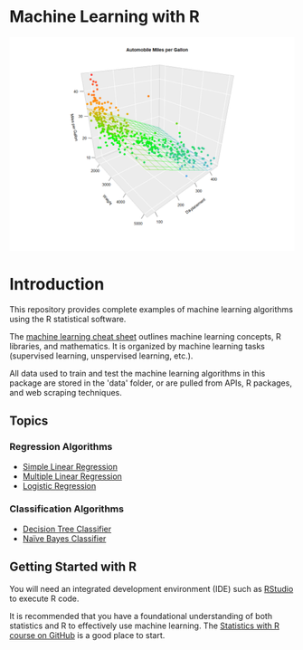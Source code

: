 # Machine Learning with R

![Multiple linear regression example](./images/MultipleLinearRegression.png)

# Introduction

This repository provides complete examples of machine learning algorithms using the R statistical software.

The [machine learning cheat sheet](./MachineLearningCheatSheet_R.pdf) outlines machine learning concepts, R libraries, and mathematics. It is organized by machine learning tasks (supervised learning, unspervised learning, etc.).

All data used to train and test the machine learning algorithms in this package are stored in the 'data' folder, or are pulled from APIs, R packages, and web scraping techniques.

## Topics

### Regression Algorithms

- [Simple Linear Regression](./algorithms/SimpleLinearRegression.R)
- [Multiple Linear Regression](./algorithms/MultipleLinearRegression.R)
- [Logistic Regression](./algorithms/LogisticRegression.R)

### Classification Algorithms

- [Decision Tree Classifier](./algorithms/DecisionTreeClassifier.R)
- [Naïve Bayes Classifier](./algorithms/NaiveBayes.R)

## Getting Started with R

You will need an integrated development environment (IDE) such as [RStudio](https://www.rstudio.com/products/rstudio/download/) to execute R code.

It is recommended that you have a foundational understanding of both statistics and R to effectively use machine learning. The [Statistics with R course on GitHub](https://github.com/matthewfishermv/Statistics-with-R/) is a good place to start.
